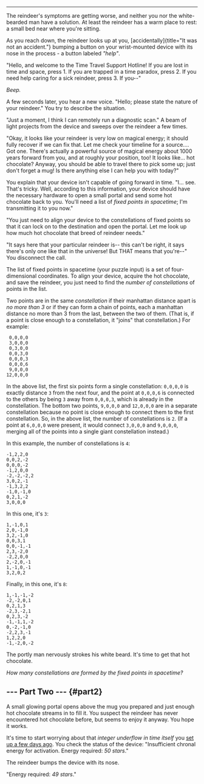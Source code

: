 ----------------------------------------------

The reindeer\'s symptoms are getting worse, and neither you nor the
white-bearded man have a solution. At least the reindeer has a warm
place to rest: a small bed near where you\'re sitting.

As you reach down, the reindeer looks up at you,
[accidentally]{title="It was not an accident."} bumping a button on your
wrist-mounted device with its nose in the process - a button labeled
*\"help\"*.

\"Hello, and welcome to the Time Travel Support Hotline! If you are lost
in time and space, press 1. If you are trapped in a time paradox, press
2. If you need help caring for a sick reindeer, press 3. If you\--\"

*Beep.*

A few seconds later, you hear a new voice. \"Hello; please state the
nature of your reindeer.\" You try to describe the situation.

\"Just a moment, I think I can remotely run a diagnostic scan.\" A beam
of light projects from the device and sweeps over the reindeer a few
times.

\"Okay, it looks like your reindeer is very low on magical energy; it
should fully recover if we can fix that. Let me check your timeline for
a source\.... Got one. There\'s actually a powerful source of magical
energy about 1000 years forward from you, and at roughly your position,
too! It looks like\... hot chocolate? Anyway, you should be able to
travel there to pick some up; just don\'t forget a mug! Is there
anything else I can help you with today?\"

You explain that your device isn\'t capable of going forward in time.
\"I\... see. That\'s tricky. Well, according to this information, your
device should have the necessary hardware to open a small portal and
send some hot chocolate back to you. You\'ll need a list of *fixed
points in spacetime*; I\'m transmitting it to you now.\"

\"You just need to align your device to the constellations of fixed
points so that it can lock on to the destination and open the portal.
Let me look up how much hot chocolate that breed of reindeer needs.\"

\"It says here that your particular reindeer is\-- this can\'t be right,
it says there\'s only one like that in the universe! But THAT means that
you\'re\--\" You disconnect the call.

The list of fixed points in spacetime (your puzzle input) is a set of
four-dimensional coordinates. To align your device, acquire the hot
chocolate, and save the reindeer, you just need to find the *number of
constellations* of points in the list.

Two points are in the same *constellation* if their manhattan distance
apart is *no more than 3* or if they can form a chain of points, each a
manhattan distance no more than 3 from the last, between the two of
them. (That is, if a point is close enough to a constellation, it
\"joins\" that constellation.) For example:

     0,0,0,0
     3,0,0,0
     0,3,0,0
     0,0,3,0
     0,0,0,3
     0,0,0,6
     9,0,0,0
    12,0,0,0

In the above list, the first six points form a single constellation:
`0,0,0,0` is exactly distance `3` from the next four, and the point at
`0,0,0,6` is connected to the others by being `3` away from `0,0,0,3`,
which is already in the constellation. The bottom two points, `9,0,0,0`
and `12,0,0,0` are in a separate constellation because no point is close
enough to connect them to the first constellation. So, in the above
list, the number of constellations is `2`. (If a point at `6,0,0,0` were
present, it would connect `3,0,0,0` and `9,0,0,0`, merging all of the
points into a single giant constellation instead.)

In this example, the number of constellations is `4`:

    -1,2,2,0
    0,0,2,-2
    0,0,0,-2
    -1,2,0,0
    -2,-2,-2,2
    3,0,2,-1
    -1,3,2,2
    -1,0,-1,0
    0,2,1,-2
    3,0,0,0

In this one, it\'s `3`:

    1,-1,0,1
    2,0,-1,0
    3,2,-1,0
    0,0,3,1
    0,0,-1,-1
    2,3,-2,0
    -2,2,0,0
    2,-2,0,-1
    1,-1,0,-1
    3,2,0,2

Finally, in this one, it\'s `8`:

    1,-1,-1,-2
    -2,-2,0,1
    0,2,1,3
    -2,3,-2,1
    0,2,3,-2
    -1,-1,1,-2
    0,-2,-1,0
    -2,2,3,-1
    1,2,2,0
    -1,-2,0,-2

The portly man nervously strokes his white beard. It\'s time to get that
hot chocolate.

*How many constellations are formed by the fixed points in spacetime?*


\-\-- Part Two \-\-- {#part2}
--------------------

A small glowing portal opens above the mug you prepared and just enough
hot chocolate streams in to fill it. You suspect the reindeer has never
encountered hot chocolate before, but seems to enjoy it anyway. You hope
it works.

It\'s time to start worrying about that *integer underflow in time
itself* you [set up a few days ago](21). You check the status of the
device: \"Insufficient chronal energy for activation. Energy required:
*50 stars*.\"

The reindeer bumps the device with its nose.

\"Energy required: *49 stars*.\"
